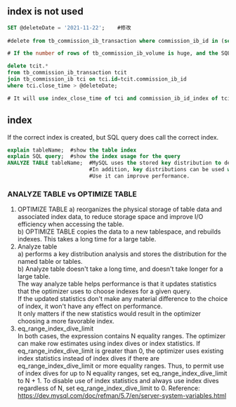 ## index is not used

```sql
SET @deleteDate = '2021-11-22';    #修改
 
#delete from tb_commission_ib_transaction where commission_ib_id in (select id from tb_commission_ib where close_time >@deleteDate);

# If the number of rows of tb_commission_ib_volume is huge, and the SQL is pretty slow.

delete tcit.*
from tb_commission_ib_transaction tcit
join tb_commission_ib tci on tci.id=tcit.commission_ib_id
where tci.close_time > @deleteDate;

# It will use index_close_time of tci and commission_ib_id_index of tciv
```

## index

If the correct index is created, but SQL query does call the correct index.

```sql
explain tableName;  #show the table index
explain SQL query;  #show the index usage for the query
ANALYZE TABLE tableName;  #MySQL uses the stored key distribution to decide the table join order for joins on something other than a constant. 
                          #In addition, key distributions can be used when deciding which indexes to use for a specific table within a query.
                          #Use it can improve performance.
```

### ANALYZE TABLE vs OPTIMIZE TABLE

1. OPTIMIZE TABLE
   a) reorganizes the physical storage of table data and associated index data, to reduce storage space and improve I/O efficiency when accessing the table.<br>
   b) OPTIMIZE TABLE copies the data to a new tablespace, and rebuilds indexes. This takes a long time for a large table.<br>
2. Analyze table <br>
   a) performs a key distribution analysis and stores the distribution for the named table or tables.<br>
   b) Analyze table doesn't take a long time, and doesn't take longer for a large table. <br>
   The way analyze table helps performance is that it updates statistics that the optimizer uses to choose indexes for a given query. <br>
   If the updated statistics don't make any material difference to the choice of index, it won't have any effect on performance. <br>
   It only matters if the new statistics would result in the optimizer choosing a more favorable index.<br>
3. eq_range_index_dive_limit <br>
   In both cases, the expression contains N equality ranges. The optimizer can make row estimates using index dives or index statistics. 
   If eq_range_index_dive_limit is greater than 0, the optimizer uses existing index statistics instead of index dives if there are eq_range_index_dive_limit or more equality ranges. 
      Thus, to permit use of index dives for up to N equality ranges, set eq_range_index_dive_limit to N + 1. 
   To disable use of index statistics and always use index dives regardless of N, set eq_range_index_dive_limit to 0.
   Reference: https://dev.mysql.com/doc/refman/5.7/en/server-system-variables.html
